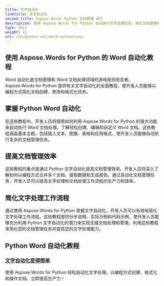 ```yaml
---
title: 文字自动化
linktitle: 文字自动化
second_title: Aspose.Words Python 文档管理 API
description: 使用 Aspose.Words for Python 自动执行文字处理任务。简化文档管理并提高文字自动化的效率。
type: docs
weight: 11
url: /zh/python-net/word-automation/
---
```

## 使用 Aspose.Words for Python 的 Word 自动化教程

Word 自动化是文档管理和 Word 文档处理领域的游戏规则改变者。 Aspose.Words for Python 提供有关文字自动化的全面教程，使开发人员能够以编程方式简化文档创建、修改和格式化任务。

## 掌握 Python Word 自动化

在这些教程中，开发人员将探索如何利用 Aspose.Words for Python 的强大功能来自动执行 Word 文档处理。了解轻松创建、编辑和自定义 Word 文档。这些教程涵盖基本主题，包括插入文本、图像、表格和应用格式，使开发人员能够自动执行复杂的文档管理任务。

## 提高文档管理效率

这些教程的重点是通过 Python 文字自动化提高文档管理效率。开发人员将深入了解如何以编程方式合并多个文档、提取数据和生成报告。通过自动化文档管理任务，开发人员可以提高文字处理和文档处理工作流程的生产力和效率。

## 简化文字处理工作流程

通过使用 Aspose.Words for Python 掌握文字自动化，开发人员可以有效地简化文字处理工作流程。这些教程提供分步说明、实际示例和代码示例，使开发人员能够充分利用 Python 文字自动化的潜力来实现无缝文档处理和管理。利用这些教程来简化您的文档管理任务并提高您的文字处理能力。

## Python Word 自动化教程
### [文字自动化变得简单](./word-automation-made-easy/)
使用 Aspose.Words for Python 轻松自动化文字处理。以编程方式创建、格式化和操作文档。立即提高生产力！